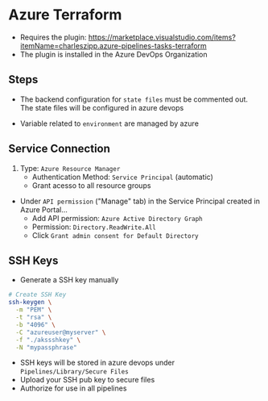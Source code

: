 # Azure Terraform

- Requires the plugin: <https://marketplace.visualstudio.com/items?itemName=charleszipp.azure-pipelines-tasks-terraform>
- The plugin is installed in the Azure DevOps Organization

## Steps

- The backend configuration for `state files` must be commented out. The state files will be configured in azure devops

- Variable related to `environment` are managed by azure

## Service Connection

1. Type: `Azure Resource Manager`
   - Authentication Method: `Service Principal` (automatic)
   - Grant acesso to all resource groups

- Under `API permission` ("Manage" tab) in the Service Principal created in Azure Portal...
  - Add API permission: `Azure Active Directory Graph`
  - Permission: `Directory.ReadWrite.All`
  - Click `Grant admin consent for Default Directory`

## SSH Keys

- Generate a SSH key manually

```sh
# Create SSH Key
ssh-keygen \
  -m "PEM" \
  -t "rsa" \
  -b "4096" \
  -C "azureuser@myserver" \
  -f "./akssshkey" \
  -N "mypassphrase"
```

- SSH keys will be stored in azure devops under `Pipelines/Library/Secure Files`
- Upload your SSH pub key to secure files
- Authorize for use in all pipelines
